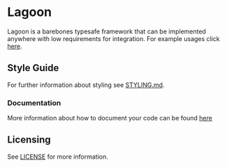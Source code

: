 # Lagoon
Lagoon is a barebones typesafe framework that can be implemented anywhere with low requirements for integration. For example usages click [here](https://github.com/re-sync-dev/Lagoon/releases).

## Style Guide
For further information about styling see [STYLING.md](STYLING.md).

### Documentation
More information about how to document your code can be found [here](DOCUMENTATION.md)

## Licensing
See [LICENSE](LICENSE) for more information.
